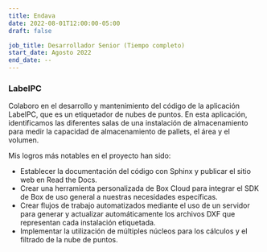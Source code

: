 ```yaml
---
title: Endava
date: 2022-08-01T12:00:00-05:00
draft: false

job_title: Desarrollador Senior (Tiempo completo)
start_date: Agosto 2022
end_date: --
---
```


### LabelPC

Colaboro en el desarrollo y mantenimiento del código de la aplicación LabelPC,
que es un etiquetador de nubes de puntos. En esta aplicación, identificamos las
diferentes salas de una instalación de almacenamiento para medir la capacidad
de almacenamiento de pallets, el área y el volumen.

Mis logros más notables en el proyecto han sido:

* Establecer la documentación del código con Sphinx y publicar el sitio web en
Read the Docs.
* Crear una herramienta personalizada de Box Cloud para integrar el SDK de Box
de uso general a nuestras necesidades específicas.
* Crear flujos de trabajo automatizados mediante el uso de un servidor para
generar y actualizar automáticamente los archivos DXF que representan cada
instalación etiquetada.
* Implementar la utilización de múltiples núcleos para los cálculos y el
filtrado de la nube de puntos.
